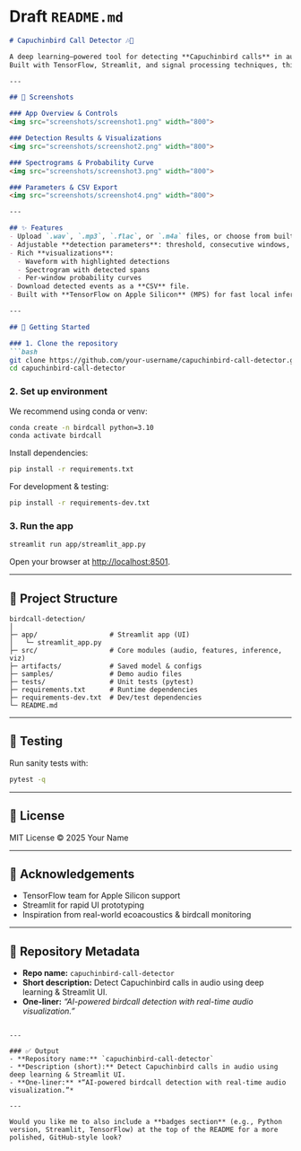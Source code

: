 

# Draft `README.md`

````markdown
# Capuchinbird Call Detector 🎶🦜

A deep learning–powered tool for detecting **Capuchinbird calls** in audio recordings.  
Built with TensorFlow, Streamlit, and signal processing techniques, this project lets you upload or select audio samples, run real-time inference, and visualize detected bird calls with waveform plots, spectrograms, and probability curves.

---

## 📸 Screenshots

### App Overview & Controls
<img src="screenshots/screenshot1.png" width="800">

### Detection Results & Visualizations
<img src="screenshots/screenshot2.png" width="800">

### Spectrograms & Probability Curve
<img src="screenshots/screenshot3.png" width="800">

### Parameters & CSV Export
<img src="screenshots/screenshot4.png" width="800">

---

## ✨ Features
- Upload `.wav`, `.mp3`, `.flac`, or `.m4a` files, or choose from built-in sample recordings.
- Adjustable **detection parameters**: threshold, consecutive windows, and min-gap merging.
- Rich **visualizations**:
  - Waveform with highlighted detections
  - Spectrogram with detected spans
  - Per-window probability curves
- Download detected events as a **CSV** file.
- Built with **TensorFlow on Apple Silicon** (MPS) for fast local inference.

---

## 🚀 Getting Started

### 1. Clone the repository
```bash
git clone https://github.com/your-username/capuchinbird-call-detector.git
cd capuchinbird-call-detector
````

### 2. Set up environment

We recommend using conda or venv:

```bash
conda create -n birdcall python=3.10
conda activate birdcall
```

Install dependencies:

```bash
pip install -r requirements.txt
```

For development & testing:

```bash
pip install -r requirements-dev.txt
```

### 3. Run the app

```bash
streamlit run app/streamlit_app.py
```

Open your browser at [http://localhost:8501](http://localhost:8501).

---

## 📂 Project Structure

```
birdcall-detection/
│
├─ app/                  # Streamlit app (UI)
│   └─ streamlit_app.py
├─ src/                  # Core modules (audio, features, inference, viz)
├─ artifacts/            # Saved model & configs
├─ samples/              # Demo audio files
├─ tests/                # Unit tests (pytest)
├─ requirements.txt      # Runtime dependencies
├─ requirements-dev.txt  # Dev/test dependencies
└─ README.md
```

---

## 🧪 Testing

Run sanity tests with:

```bash
pytest -q
```

---

## 📜 License

MIT License © 2025 Your Name

---

## 🌟 Acknowledgements

* TensorFlow team for Apple Silicon support
* Streamlit for rapid UI prototyping
* Inspiration from real-world ecoacoustics & birdcall monitoring

---

## 🔖 Repository Metadata

* **Repo name:** `capuchinbird-call-detector`
* **Short description:** Detect Capuchinbird calls in audio using deep learning & Streamlit UI.
* **One-liner:** *“AI-powered birdcall detection with real-time audio visualization.”*

```

---

### ✅ Output
- **Repository name:** `capuchinbird-call-detector`
- **Description (short):** Detect Capuchinbird calls in audio using deep learning & Streamlit UI.  
- **One-liner:** *“AI-powered birdcall detection with real-time audio visualization.”*

---

Would you like me to also include a **badges section** (e.g., Python version, Streamlit, TensorFlow) at the top of the README for a more polished, GitHub-style look?
```

